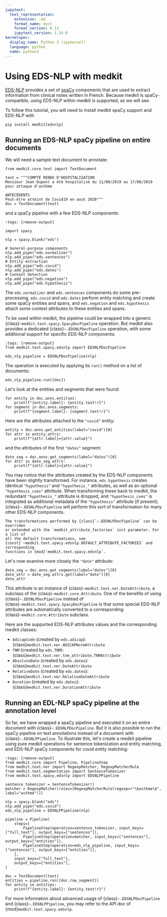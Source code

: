 ```yaml
---
jupytext:
  text_representation:
    extension: .md
    format_name: myst
    format_version: 0.13
    jupytext_version: 1.14.0
kernelspec:
  display_name: Python 3 (ipykernel)
  language: python
  name: python3
---
```


# Using EDS-NLP with medkit 

[EDS-NLP](https://aphp.github.io/edsnlp/) provides a set of
[spaCy](https://spacy.io/) components that are used to extract information from
clinical notes written in French. Because medkit is spaCy-compatible, using
EDS-NLP within medkit is supported, as we will see.

To follow this tutorial, you will need to install medkit spaCy support and
EDS-NLP with
```
pip install medkit[edsnlp]
```
## Running an EDS-NLP spaCy pipeline on entire documents

We will need a sample text document to annotate:

```{code-cell} ipython3
from medkit.core.text import TextDocument

text = """COMPTE RENDU D'HOSPITALISATION
Monsieur Jean Dupont a été hospitalisé du 11/08/2019 au 17/08/2019 pour attaque d'asthme

ANTÉCÉDENTS
Peut-être atteint de Covid19 en aout 2020"""
doc = TextDocument(text)
```

and a spaCy pipeline with a few EDS-NLP components:

```{code-cell} ipython3
:tags: [remove-output]

import spacy

nlp = spacy.blank("eds")

# General-purpose components
nlp.add_pipe("eds.normalizer")
nlp.add_pipe("eds.sentences")
# Entity extraction
nlp.add_pipe("eds.covid")
nlp.add_pipe("eds.dates")
# Context detection
nlp.add_pipe("eds.negation")
nlp.add_pipe("eds.hypothesis")
```

The `eds.normalizer` and `eds.sentences` components do some pre-processing,
`eds.covid` and `eds.dates` perform entity matching and create some spaCy
entities and spans, and `eds.negation` and `eds.hypothesis` attach some context
attributes to these entities and spans.

To be used within medkit, the pipeline could be wrapped into a generic
{class}`~medkit.text.spacy.SpacyDocPipeline` operation. But medkit also provides
a dedicated {class}`~.EDSNLPDocPipeline` operation, with some additional support
for specific EDS-NLP components:


```{code-cell} ipython3
:tags: [remove-output]
from medkit.text.spacy.edsnlp import EDSNLPDocPipeline

eds_nlp_pipeline = EDSNLPDocPipeline(nlp)
```

The operation is executed by applying its `run()` method on a list of documents:

```{code-cell} ipython3
eds_nlp_pipeline.run([doc])
```

Let's look at the entities and segments that were found:

```{code-cell} ipython3
for entity in doc.anns.entities:
    print(f"{entity.label}: {entity.text!r}")
for segment in doc.anns.segments:
    print(f"{segment.label}: {segment.text!r}")
```

Here are the attributes attached to the `"covid"` entity:

```{code-cell} ipython3
entity = doc.anns.get_entities(label="covid")[0]
for attr in entity.attrs:
    print(f"{attr.label}={attr.value}")
```

and the attributes of the first `"dates"` segment:

```{code-cell} ipython3
date_seg = doc.anns.get_segments(label="dates")[0]
for attr in date_seg.attrs:
    print(f"{attr.label}={attr.value}")
```

You may notice that the attributes created by the EDS-NLP components have been
slightly transformed. For instance, `eds.hypothesis` creates identical
`"hypothesis"` and `"hypothesis_"` attributes, as well as an optional
`"hypothesis_cues"` attribute. When transforming these back to medkit, the
redundant `"hypothesis_"` attribute is dropped, and `"hypothesis_cues"` is
integrated as additional metadata of the `"hypothesis"` attribute (if present).
{class}`~.EDSNLPDocPipeline` will perform this sort of transformation for many
other EDS-NLP components.

```{note}
The transformations performed by {class}`~.EDSNLPDocPipeline` can be overriden
or extended with the `medkit_attribute_factories` init parameter. For a list of
all the default transformations, see
{const}`~medkit.text.spacy.edsnlp.DEFAULT_ATTRIBUTE_FACTORIES` and corresponding
functions in {mod}`medkit.text.spacy.edsnlp`.
```

Let's now examine more closely the `"date"` attribute:

```{code-cell} ipython3
date_seg = doc.anns.get_segments(label="dates")[0]
date_attr = date_seg.attrs.get(label="date")[0]
date_attr
```

This attribute is an instance of {class}`~medkit.text.ner.DateAttribute`, a
subclass of the {class}`~medkit.core.Attribute`. One of the benefits of using
{class}`~.EDSNLPDocPipeline` instead of
{class}`~medkit.text.spacy.SpacyDocPipeline` is that some special EDS-NLP
attributes are automatically converted to a corresponding
{class}`~medkit.core.Attribute` subclass.

Here are the supported EDS-NLP attributes values and the corresponding medkit classes:
- `AdicapCode` (created by `eds.adicap`): {class}`medkit.text.ner.ADICAPNormAttribute`
- `TNM` (created by `eds.TNM`): {class}`medkit.text.ner.tnm_attribute.TNMAttribute`
- `AbsoluteDate` (created by `eds.dates`): {class}`medkit.text.ner.DateAttribute`
- `RelativeDate` (created by `eds.dates`): {class}`medkit.text.ner.RelativeDateAttribute`
- `Duration` (created by `eds.dates`): {class}`medkit.text.ner.DurationAttribute`

## Running an EDL-NLP spaCy pipeline at the annotation level

So far, we have wrapped a spaCy pipeline and executed it on an entire document
with {class}`~.EDSNLPDocPipeline`. But it is also possible to run the spaCy
pipeline on text annotations instead of a document with
{class}`~.EDSNLPPipeline`. To illustrate this, let's create a medkit pipeline
using pure medkit operations for sentence tokenization and entity matching, and
EDS-NLP spaCy components for covid entity matching:

```{code-cell} ipython3
:tags: [remove-output]
from medkit.core import Pipeline, PipelineStep
from medkit.text.ner import RegexpMatcher, RegexpMatcherRule
from medkit.text.segmentation import SentenceTokenizer
from medkit.text.spacy.edsnlp import EDSNLPPipeline

sentence_tokenizer = SentenceTokenizer()
matcher = RegexpMatcher(rules=[RegexpMatcherRule(regexp=r"\basthme\b", label="asthme")])

nlp = spacy.blank("eds")
nlp.add_pipe("eds.covid")
eds_nlp_pipeline = EDSNLPPipeline(nlp)

pipeline = Pipeline(
    steps=[
        PipelineStep(operation=sentence_tokenizer, input_keys=["full_text"], output_keys=["sentences"]),
        PipelineStep(operation=matcher, input_keys=["sentences"], output_keys=["entities"]),
        PipelineStep(operation=eds_nlp_pipeline, input_keys=["sentences"], output_keys=["entities"]),
    ],
    input_keys=["full_text"],
    output_keys=["entities"],
)
```

```{code-cell} ipython3
doc = TextDocument(text)
entities = pipeline.run([doc.raw_segment])
for entity in entities:
    print(f"{entity.label}: {entity.text!r}")
```

For more information about advanced usage of {class}`~.EDSNLPDocPipeline` and
{class}`~.EDSNLPPipeline`, you may refer to the API doc of
{mod}`medkit.text.spacy.edsnlp`.